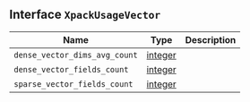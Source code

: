 ## Interface `XpackUsageVector`

| Name | Type | Description |
| - | - | - |
| `dense_vector_dims_avg_count` | [integer](./integer.md) | &nbsp; |
| `dense_vector_fields_count` | [integer](./integer.md) | &nbsp; |
| `sparse_vector_fields_count` | [integer](./integer.md) | &nbsp; |
